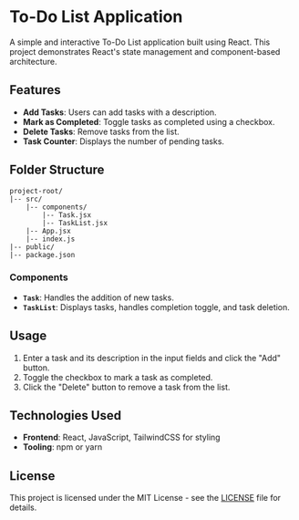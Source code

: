 # To-Do List Application

A simple and interactive To-Do List application built using React. This project demonstrates React's state management and component-based architecture.

## Features

- **Add Tasks**: Users can add tasks with a description.
- **Mark as Completed**: Toggle tasks as completed using a checkbox.
- **Delete Tasks**: Remove tasks from the list.
- **Task Counter**: Displays the number of pending tasks.

## Folder Structure

```
project-root/
|-- src/
    |-- components/
        |-- Task.jsx
        |-- TaskList.jsx
    |-- App.jsx
    |-- index.js
|-- public/
|-- package.json
```

### Components

- **`Task`**: Handles the addition of new tasks.
- **`TaskList`**: Displays tasks, handles completion toggle, and task deletion.

## Usage

1. Enter a task and its description in the input fields and click the "Add" button.
2. Toggle the checkbox to mark a task as completed.
3. Click the "Delete" button to remove a task from the list.

## Technologies Used

- **Frontend**: React, JavaScript, TailwindCSS for styling
- **Tooling**: npm or yarn

## License

This project is licensed under the MIT License - see the [LICENSE](LICENSE) file for details.



